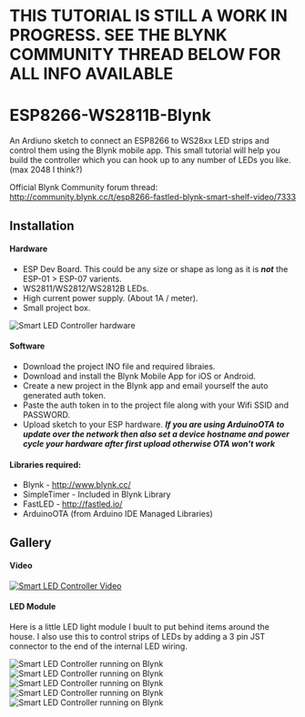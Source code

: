 # THIS TUTORIAL IS STILL A WORK IN PROGRESS. SEE THE BLYNK COMMUNITY THREAD BELOW FOR ALL INFO AVAILABLE # 


# ESP8266-WS2811B-Blynk
An Ardiuno sketch to connect an ESP8266 to WS28xx LED strips and control them using the Blynk mobile app. 
This small tutorial will help you build the controller which you can hook up to any number of LEDs you like. (max 2048 I think?) 

Official Blynk Community forum thread: http://community.blynk.cc/t/esp8266-fastled-blynk-smart-shelf-video/7333

##  Installation

#### Hardware

* ESP Dev Board. This could be any size or shape as long as it is ***not*** the ESP-01 > ESP-07 varients. 
* WS2811/WS2812/WS2812B LEDs.
* High current power supply. (About 1A / meter).
* Small project box.

![Smart LED Controller hardware](http://i.imgur.com/jamXAIA.png)


#### Software

* Download the project INO file and required libraies.
* Download and install the Blynk Mobile App for iOS or Android. 
* Create a new project in the Blynk app and email yourself the auto generated auth token.
* Paste the auth token in to the project file along with your Wifi SSID and PASSWORD. 
* Upload sketch to your ESP hardware. 
___If you are using ArduinoOTA to update over the network then also set a device hostname and power cycle your hardware after first upload otherwise OTA won't work___
 
#### Libraries required:

* Blynk - http://www.blynk.cc/
* SimpleTimer - Included in Blynk Library
* FastLED - http://fastled.io/
* ArduinoOTA (from Arduino IDE Managed Libraries) 

## Gallery

#### Video

[![Smart LED Controller Video](https://img.youtube.com/vi/0lBiOeScbh4/0.jpg)](https://www.youtube.com/watch?v=0lBiOeScbh4)

#### LED Module 

Here is a little LED light module I buult to put behind items around the house. 
I also use this to control strips of LEDs by adding a 3 pin JST connector to the end of the internal LED wiring.

![Smart LED Controller running on Blynk](http://community.blynk.cc/uploads/default/optimized/2X/3/3f2e471f2898263a4ee39f464b856228008e9604_1_666x500.jpg)
![Smart LED Controller running on Blynk](http://community.blynk.cc/uploads/default/optimized/2X/8/86fa4f07ea23d2684375fabe75922a8ec0c000a6_1_375x500.jpg)
![Smart LED Controller running on Blynk](http://community.blynk.cc/uploads/default/original/2X/4/493706c4a0123c67f99489ad7148b58b17109be2.jpg)
![Smart LED Controller running on Blynk](http://community.blynk.cc/uploads/default/optimized/2X/5/5f0616484f97dc5e4e3219aff4e08d3272430e8b_1_666x500.jpg)
![Smart LED Controller running on Blynk](http://community.blynk.cc/uploads/default/optimized/2X/6/6300d2c97a66e285e8275637572b022e97e916c4_1_375x500.jpg)

